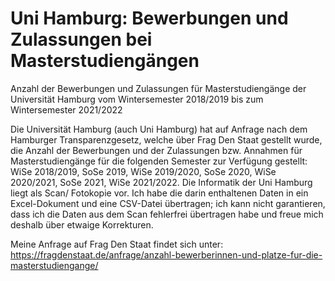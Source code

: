 # Uni Hamburg: Bewerbungen und Zulassungen bei Masterstudiengängen
Anzahl der Bewerbungen und Zulassungen für Masterstudiengänge der Universität Hamburg vom Wintersemester 2018/2019 bis zum Wintersemester 2021/2022

Die Universität Hamburg (auch Uni Hamburg) hat auf Anfrage nach dem Hamburger Transparenzgesetz, welche über Frag Den Staat gestellt wurde, die Anzahl der Bewerbungen und der Zulassungen bzw. Annahmen für Masterstudiengänge für die folgenden Semester zur Verfügung gestellt: WiSe 2018/2019, SoSe 2019, WiSe 2019/2020, SoSe 2020, WiSe 2020/2021, SoSe 2021, WiSe 2021/2022. Die Informatik der Uni Hamburg liegt als Scan/ Fotokopie vor. Ich habe die darin enthaltenen Daten in ein Excel-Dokument und eine CSV-Datei übertragen; ich kann nicht garantieren, dass ich die Daten aus dem Scan fehlerfrei übertragen habe und freue mich deshalb über etwaige Korrekturen.

Meine Anfrage auf Frag Den Staat findet sich unter: https://fragdenstaat.de/anfrage/anzahl-bewerberinnen-und-platze-fur-die-masterstudiengange/
